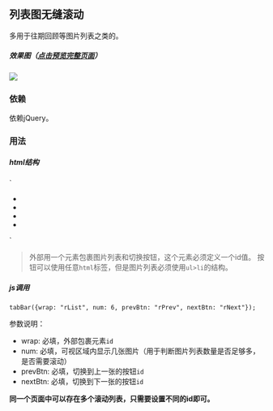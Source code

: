 ## 列表图无缝滚动

多用于往期回顾等图片列表之类的。

##### 效果图（[点击预览完整页面](https://vitaxu.github.io/tabBar/ "点击预览")）

![](http://i.imgur.com/AqdAwsm.gif)

### 依赖

依赖jQuery。

### 用法

##### html结构
 
`<div class="list" id="rList">
	<a class="prev" id="rPrev"><span title="上一页"></span></a>
	<a class="next" id="rNext"><span title="下一页"></span></a>
	<ul>
  		<li></li><li></li><li></li><li></li>
	</ul>
</div>`

>外部用一个元素包裹图片列表和切换按钮，这个元素必须定义一个id值。
按钮可以使用任意`html`标签，但是图片列表必须使用`ul>li`的结构。

##### js调用

`tabBar({wrap: "rList", num: 6, prevBtn: "rPrev", nextBtn: "rNext"});`


参数说明：

* wrap: 必填，外部包裹元素`id`
* num: 必填，可视区域内显示几张图片（用于判断图片列表数量是否足够多，是否需要滚动）
* prevBtn: 必填，切换到上一张的按钮`id`
* nextBtn: 必填，切换到下一张的按钮`id`

**同一个页面中可以存在多个滚动列表，只需要设置不同的id即可。**